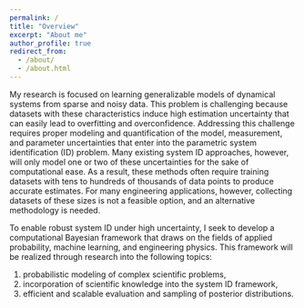 ```yaml
---
permalink: /
title: "Overview"
excerpt: "About me"
author_profile: true
redirect_from: 
  - /about/
  - /about.html
---
```


My research is focused on learning generalizable models of dynamical systems from sparse and noisy data. This problem is challenging because datasets with these characteristics induce high estimation uncertainty that can easily lead to overfitting and overconfidence. Addressing this challenge requires proper modeling and quantification of the model, measurement, and parameter uncertainties that enter into the parametric system identification (ID) problem. Many existing system ID approaches, however, will only model one or two of these uncertainties for the sake of computational ease. As a result, these methods often require training datasets with tens to hundreds of thousands of data points to produce accurate estimates. For many engineering applications, however, collecting datasets of these sizes is not a feasible option, and an alternative methodology is needed.


To enable robust system ID under high uncertainty, I seek to develop a computational Bayesian framework that draws on the fields of applied probability, machine learning, and engineering physics. This framework will be realized through research into the following topics:
1. probabilistic modeling of complex scientific problems, 
2. incorporation of scientific knowledge into the system ID framework, 
3. efficient and scalable evaluation and sampling of posterior distributions.
